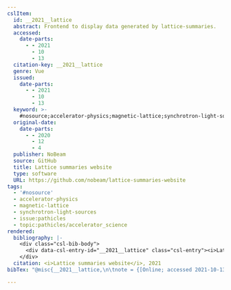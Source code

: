 ```yaml
---
cslItem:
  id: __2021__lattice
  abstract: Frontend to display data generated by lattice-summaries.
  accessed:
    date-parts:
      - - 2021
        - 10
        - 13
  citation-key: __2021__lattice
  genre: Vue
  issued:
    date-parts:
      - - 2021
        - 10
        - 13
  keyword: >-
    #nosource;accelerator-physics;magnetic-lattice;synchrotron-light-sources;collection::pathicles::accelerator_science
  original-date:
    date-parts:
      - - 2020
        - 12
        - 4
  publisher: NoBeam
  source: GitHub
  title: Lattice summaries website
  type: software
  URL: https://github.com/nobeam/lattice-summaries-website
tags:
  - '#nosource'
  - accelerator-physics
  - magnetic-lattice
  - synchrotron-light-sources
  - issue:pathicles
  - topic:pathicles/accelerator_science
rendered:
  bibliography: |-
    <div class="csl-bib-body">
      <div data-csl-entry-id="__2021__lattice" class="csl-entry"><i>Lattice summaries website</i> 2021. NoBeam. Available at: <a href='https://github.com/nobeam/lattice-summaries-website'>https://github.com/nobeam/lattice-summaries-website</a> (Accessed: October 13, 2021).</div>
    </div>
  citation: <i>Lattice summaries website</i>, 2021
bibTex: "@misc{__2021__lattice,\n\tnote = {[Online; accessed 2021-10-13]},\n\tyear = {2021},\n\tmonth = {oct 13},\n\tpublisher = {NoBeam},\n\ttitle = {Lattice summaries website},\n\ttype = {Vue},\n}\n\n"

---
```

